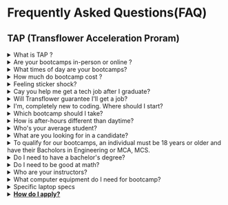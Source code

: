 # Frequently Asked Questions(FAQ)
## TAP (Transflower Acceleration Proram)


<details>
<summary>What is TAP ? </summary>

 TAP stands for Transflower Acceleration Program(TAP). It an Initive towards bridging the gap between Information Technology expectaions and latest Technology Skill Development of Freshers. TAP follows Project Based Learning Approach to build skillset of participants using Online Collaborative Enviornment. Transflower beleives in "Learning is not a destination but, it is a continuous journey". More than 25 years of Learning and Teaching experience at your service through Transflower to prepare candidate for FullStack Developer Role. Tap your potential. 
 TAP program prepares you to be ready for work from anywhere through Learn from anyWhere. It is 100% online, taught by live Mentor via online digital tools like Teams, Zoom , Google meet,etc. We request you to spend a time to know about TAP by reading [A Conversation between Mentor and Mentee](https://ravitambade.wordpress.com/2023/02/19/a-conversion-between-mentor-and-mentee/).

</details>

<details>
<summary>Are your bootcamps in-person or online ?</summary>
Our bootcamps are 100% online, taught by live instructors via zoom. Online lectures, Demonstration, Hands- on are based on Project based Activities using Scrum Framework. Participants would get expereince of Learn from Anywhere for getting ready for Work from Anywhere.
This boot camp does not only build technical skill but it also develop soft skill essential for Work from Home culture. Work from Home culture have been adopted by so many companies in these three years. Participants have to be ready for Work from Home as well as Hybrid Work culture mode. Instructors have more than  10 year of experience conducting online live session (Theroy as well as Labs).

</details>


<details>
<summary>What times of day are your bootcamps?</summary>
 Our daytime program is 14 weeks and meets daily from 9:30 am – 5:30 pm. Our after-hours program is 28 weeks and meets from 6:30 pm – 10 pm on Mondays, Wednesdays, and Thursdays. There are few latest technology boot camp sheduled as Week end batches for working professionals as well as individuals who need to upkill for those technologies.
</details>

<details>
<summary>How much do bootcamp cost ?</summary>
 Our standard tuition fees is 30000 Rs. Your commitment to growth and education deserves to be honored.
</details>
<details>
<summary>Feeling sticker shock? </summary>
Our admissions team is ready to help you talk through your goals, options, and questions!
You can schedule a 15-minute 1:1 chat with them through email request of Whats app call, message.
</details>

<details>
<summary>Cay you help me get a tech job after I graduate?</summary>
Yes! With Transflower you’ll receive life time access to our career support and alumni network. You’ll start working on your job hunt, and job-ready skills on week one! We support our students from the time they learn their very first line of code until they find a career they’ll love, even after they graduate! Strong network of students, companies who learned from  our mentor would help in getting connected. Your performance , commitment  matters a lot for taking advantages of these Job hunt opportunities.
</details>
<details>
<summary>Will Transflower guarantee I'll get a job?</summary>
While technology  is still growing–even since the economic changes due to COVID 2020–we know that there are a lot of concerns around getting hired after a bootcamp. While we don’t offer a job guarantee, we do promise to provide the best in the business career services and coaching. Our career services team will helps candidate during bootcamp, and after bootcamp once you’ve become an alumnus. Combined with our network of employer connections in the India and beyond, and a focus on equipping you to land your dream job through, you’ll have a full set of job-landing tools at your disposal. Your continous efforts of completing hands on, mini-projects, updation of Github repositories on time along with mentor technical guidance support would help in getting job opportunity in Information Technology companies in India.
</details>
<details>
<summary>I'm, completely new to coding. Where should I start?</summary>
We recommend you start with our Free Intro to Coding Workshops. These three-hour workshops cover the basics of JavaScript and are a great first step for learning how to code. The course is created for people with little-to-no coding experience. You can also attend one of our monthly Info Sessions. Our Info Sessions give you a chance to meet Transflower mentors and alumni, review curriculum. [It is estimated that 85 million computer-programming jobs will be left unfilled by 2030](https://www.kornferry.com/insights/this-week-in-leadership/talent-crunch-future-of-work). TAP FullStck Developer bootcamps like ours help fill that gap much more quickly than colleges can. Our team will help you through the process of learning FullStack Development Coding and mentor and support team helps you to prepare for a career you’ll love.
</details>
<details>
<summary>Which bootcamp should I take?</summary>
Great question. We know this one can slow people down. Here are a few things you can do to help you decide. 
 1. Keep in mind it’s a matter of preference, there is no right or wrong. Search for jobs in web development that include "front end", "web development" "JavaScript" or "back end" or "C# .NET" or "Java" or "Python" out of the jobs you find, note which ones appeal to you the most. Some people look for employers they want to work for and note what jobs they hire for the most.
 2. Attend one of our many events! Info sessions, coding workshops, and our other monthly events are great places for you to get to know the lay of the land.
 3. Take a workshop! They’re taught by bootcamp graduates who once asked the same question. They make coding un-intimidating and can answer your career questions along the way.
</details>
<details>
<summary>How is after-hours different than daytime?</summary>
Both after-hours and daytime programs follow the same curriculum, have amazing instructors, program managers, and career coaches. The only difference is the schedule. The after-hours program is 28 weeks and meets from 6:30pm-10pm  on Monday, Wednesday, and Thursday. The daytime program is 14 weeks and meets daily from 9am-5pm.
</details>
<details>
<summary>Who's your average student?</summary>
Our classrooms are filled with smart, tenacious people who are excited (and a bit nervous) to embark on a new journey into tech careers. Students come from a variety of professional backgrounds — from yoga instructors, healthcare professionals, to retail sales professionals and just about everything in between. We believe tech should reflect the diversity of the real world. We celebrate all backgrounds, races, ethnicities, orientations, and gender identities. Our affinity groups are a great way to connect with other people who share your walk of life. We strive to create a online collaborative, diverse classroom and if you’ve made it this far into the FAQ, you’ll fit right in.
</details>
<details>
<summary>What are you looking for in a candidate?</summary>
Our most successful students come to us with some, but not a ton, of programming experience. Many of our students have dabbled in code through online tutorials and courses through Youtube, Codecademy or Udacity. We’re looking for students who are smart, tenacious, resourceful and hardworking. It should go without saying, but an interest in coding everyday is a must. You’ve gotta like it!
We want candidates that are self-motivated and committed to the Transflower Acceleration Program (TAP). There will be assignments that have to be completed at night and over weekends, so candidates should be prepared to put in the necessary work to be successful. They also need to be punctual for every class and resourceful in how they complete coursework. Learning any new skill can become frustrating, so it’s important to see this opportunity as a welcome challenge, rather than a stress-inducing problem.
</details>
<details>
<summary>To qualify for our bootcamps, an individual must be 18 years or older and have their Bacholors in Engineering or MCA, MCS.</summary>

</details>
<details>
<summary>Do I need to have a bachelor's degree?</summary>
Yes, A bachelor’s degree is required to get into our TAP FullStack bootcamps. It would be difficult for undergraduate to  invest time for TAP FullSTack BootCamp from thier existing college activities.  You could learn coding happily when there is not any other stress of other activities. it’s important to note that some jobs in the tech industry will require a four-year degree.
</details>
<details>
<summary>Do I need to be good at math?</summary>
It’s a myth that you need to be a mathematician to be a coder. Logic and problem-solving skills are vital to being a developer though, and those skills are closely related to math. But don’t worry, we won’t ask you to do trigonometry or algebra.
</details>

<details>
<summary>Who are your instructors?</summary>
Our instructors come from a variety of backgrounds, including Microsoft Certified Trainers, seasoned developers, bootcamp alumni, industry professionals and other tech enthusiasts. All instructors and course work are designed, reviewed and approved by our Chief Mentor, Ravi Tambade(https://in.linkedin.com/in/ravitambade/), Director of Transflower Learning Pvt. Ltd.
</details>
<details>
<summary>What computer equipment do I need for bootcamp?</summary>
Great question! In short, you’ll need good laptop. A second monitor/TV/tablet will really help you out. You’ll need a Windows, Mac, or Linux computer. ChromeOS does not support all the software you will need. If you want to use a Linux computer, know that there will be slight differences between your software and what you see on teacher screens. Windows is the best platform for a .NET Bootcamp. You can use a Mac in a .NET Bootcamp, but you will need to install Windows on it using Apple Boot Camp
</details>
<details>
<summary>Specific laptop specs</summary>
<b>CPU:</b> 
<p>Minimum: At least a dual-core 2Ghz or higher (Intel i3/i5/i7 or AMD equivalent)</p>
<p>Recommended: At least quad-core (4 cores) Intel i5 or i7, AMD Ryzen 5/7/9, or (Mac) M1></p>
<b>RAM:</b> 
<p>8 GB or more is ideal </p>
<b>Storage:</b> 
<p>Please make sure you have at least 15GB free space for software and projects. </p>
<p>A Solid State Drive (SSD) recommended for better performance.</p>
<b>Display: </b>
<p>A 12-inch screen with 1366×768 resolution will serve you well</p>
<p>Second Monitor: For remote bootcamps, a second screen is recommended–if you don’t have a monitor for a second screen, you could use a television or potentially a tablet. Remember it is not essential to have second monitor</p>
</details>

<details>
<summary><b><u>How do I apply?</u></b></summary>
It’s easy—start by filling out our application form. The form will be shred to your gmail id. Do send email with subject  TAP Fullstack enquiry to ravi.tambade@transflower.in or what app message to 9881735801. We would send you application form link to your gmail id. Once we receive your application form submitted, the Transflower team reviews your responses and selects a limited number of candidates for a video interview. This process will ensure your honest and keen interest in TAP. Then, you’ll be notified of your admission decision.
</details>